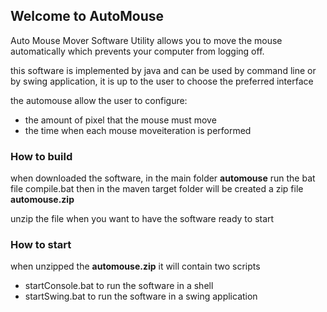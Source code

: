 
## Welcome to AutoMouse

Auto Mouse Mover Software Utility allows you to move the mouse automatically which prevents your computer from logging off.

this software is implemented by java and can be used by command line or by swing application, it is up to the user to choose the preferred interface 
  
the automouse allow the user to configure:
 - the amount of pixel that the mouse must move
 - the time when each mouse moveiteration is performed
 

### How to build

when downloaded the software, in the main folder  **automouse** run the bat file compile.bat
then in the maven target folder will be created a zip file  **automouse.zip**

unzip the file when you want to have the software ready to start

### How to start

when unzipped the **automouse.zip** it will contain two scripts

 - startConsole.bat  to run the software in a shell
 - startSwing.bat    to run the software in a swing application


